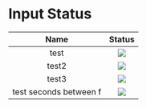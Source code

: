 # Input Status
|Name|Status|
|:-:|:-:|
|test|![](https://img.shields.io/static/v1?label=status&message=offline&color=red&cacheSeconds=30)|
|test2|![](https://img.shields.io/static/v1?label=status&message=online&color=green&cacheSeconds=30)|
|test3|![](https://img.shields.io/static/v1?label=status&message=offline&color=red&cacheSeconds=30)|
|test seconds between f|![](https://img.shields.io/static/v1?label=last+data&message=2020-07-08+15%3A32%3A29.505867&color=blue&cacheSeconds=30)|
